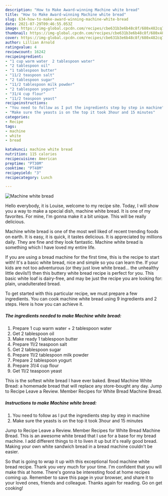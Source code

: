 ```yaml
---
description: "How to Make Award-winning Machine white bread"
title: "How to Make Award-winning Machine white bread"
slug: 634-how-to-make-award-winning-machine-white-bread
date: 2021-07-29T09:46:55.053Z
image: https://img-global.cpcdn.com/recipes/cbe631b3e6b48c8f/680x482cq70/machine-white-bread-recipe-main-photo.jpg
thumbnail: https://img-global.cpcdn.com/recipes/cbe631b3e6b48c8f/680x482cq70/machine-white-bread-recipe-main-photo.jpg
cover: https://img-global.cpcdn.com/recipes/cbe631b3e6b48c8f/680x482cq70/machine-white-bread-recipe-main-photo.jpg
author: Lillian Arnold
ratingvalue: 4
reviewcount: 16242
recipeingredient:
- "1 cup warm water  2 tablespoon water"
- "2 tablespoon oil"
- "1 tablespoon butter"
- "11/2 teaspoon salt"
- "2 tablespoon sugar"
- "11/2 tablespoon milk powder"
- "2 tablespoon yogurt"
- "31/4 cup flour"
- "11/2 teaspoon yeast"
recipeinstructions:
- "You need to follow as I put the ingredients step by step in machine"
- "Make sure the yeasts is on the top it took 3hour and 15 minutes"
categories:
- Recipe
tags:
- machine
- white
- bread

katakunci: machine white bread 
nutrition: 115 calories
recipecuisine: American
preptime: "PT30M"
cooktime: "PT48M"
recipeyield: "3"
recipecategory: Lunch

---
```



![Machine white bread](https://img-global.cpcdn.com/recipes/cbe631b3e6b48c8f/680x482cq70/machine-white-bread-recipe-main-photo.jpg)

Hello everybody, it is Louise, welcome to my recipe site. Today, I will show you a way to make a special dish, machine white bread. It is one of my favorites. For mine, I'm gonna make it a bit unique. This will be really delicious.

Machine white bread is one of the most well liked of recent trending foods on earth. It is easy, it is quick, it tastes delicious. It is appreciated by millions daily. They are fine and they look fantastic. Machine white bread is something which I have loved my entire life.

If you are using a bread machine for the first time, this is the recipe to start with! It&#39;s a basic white bread, nice and simple so you can learn the. If your kids are not too adventurous (or they just love white bread… the unhealthy little devils!!) then this buttery white bread recipe is perfect for you. This basic white loaf is dairy-free, and may be just the recipe you are looking for: plain, unadulterated bread.


To get started with this particular recipe, we must prepare a few ingredients. You can cook machine white bread using 9 ingredients and 2 steps. Here is how you can achieve it.

<!--inarticleads1-->

##### The ingredients needed to make Machine white bread:

1. Prepare 1 cup warm water + 2 tablespoon water
1. Get 2 tablespoon oil
1. Make ready 1 tablespoon butter
1. Prepare 11/2 teaspoon salt
1. Get 2 tablespoon sugar
1. Prepare 11/2 tablespoon milk powder
1. Prepare 2 tablespoon yogurt
1. Prepare 31/4 cup flour
1. Get 11/2 teaspoon yeast


This is the softest white bread I have ever baked. Bread Machine White Bread: a homemade bread that will replace any store-bought any day. Jump to Recipe Leave a Review. Member Recipes for White Bread Machine Bread. 

<!--inarticleads2-->

##### Instructions to make Machine white bread:

1. You need to follow as I put the ingredients step by step in machine
1. Make sure the yeasts is on the top it took 3hour and 15 minutes


Jump to Recipe Leave a Review. Member Recipes for White Bread Machine Bread. This is an awesome white bread that I use for a base for my bread machine. I add different things to it to liven it up but it&#39;s really good bread. Making your own white sandwich bread in a bread machine couldn&#39;t be easier. 

So that is going to wrap it up with this exceptional food machine white bread recipe. Thank you very much for your time. I'm confident that you will make this at home. There's gonna be interesting food at home recipes coming up. Remember to save this page in your browser, and share it to your loved ones, friends and colleague. Thanks again for reading. Go on get cooking!
